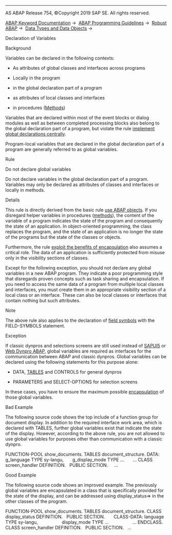   

* * *

AS ABAP Release 754, ©Copyright 2019 SAP SE. All rights reserved.

[ABAP Keyword Documentation](javascript:call_link\('abenabap.htm'\)) →  [ABAP Programming Guidelines](javascript:call_link\('abenabap_pgl.htm'\)) →  [Robust ABAP](javascript:call_link\('abenrobust_abap_guidl.htm'\)) →  [Data Types and Data Objects](javascript:call_link\('abendata_type_obj_guidl.htm'\)) → 

Declaration of Variables

Background

Variables can be declared in the following contexts:

-   As attributes of global classes and interfaces across programs

-   Locally in the program

-   in the global declaration part of a program

-   as attributes of local classes and interfaces

-   in procedures ([Methods](javascript:call_link\('abenfunct_module_subroutine_guidl.htm'\) "Guideline"))

Variables that are declared within most of the event blocks or dialog modules as well as between completed processing blocks also belong to the global declaration part of a program, but violate the rule [implement global declarations centrally](javascript:call_link\('abenglobal_declar_guidl.htm'\) "Guideline").

Program-local variables that are declared in the global declaration part of a program are generally referred to as global variables.

Rule

Do not declare global variables

Do not declare variables in the global declaration part of a program. Variables may only be declared as attributes of classes and interfaces or locally in methods.

Details

This rule is directly derived from the basic rule [use ABAP objects](javascript:call_link\('abenabap_obj_progr_model_guidl.htm'\) "Guideline"). If you disregard helper variables in procedures ([methods](javascript:call_link\('abenfunct_module_subroutine_guidl.htm'\) "Guideline")), the content of the variable of a program indicates the state of the program and consequently the state of an application. In object-oriented programming, the class replaces the program, and the state of an application is no longer the state of the programs but the state of the classes or objects.

Furthermore, the rule [exploit the benefits of encapsulation](javascript:call_link\('abenencapsulation_guidl.htm'\) "Guideline") also assumes a critical role. The data of an application is sufficiently protected from misuse only in the visibility sections of classes.

Except for the following exception, you should not declare any global variables in a new ABAP program. They indicate a poor programming style that disregards proven concepts such as task sharing and encapsulation. If you need to access the same data of a program from multiple local classes and interfaces, you must create them in an appropriate visibility section of a local class or an interface. These can also be local classes or interfaces that contain nothing but such attributes.

Note

The above rule also applies to the declaration of [field symbols](javascript:call_link\('abendyn_access_data_obj_guidl.htm'\) "Guideline") with the FIELD-SYMBOLS statement.

Exception

If classic dynpros and selections screens are still used instead of [SAPUI5](javascript:call_link\('abeninterface_tech_guidl.htm'\) "Guideline") or [Web Dynpro ABAP](javascript:call_link\('abeninterface_tech_guidl.htm'\) "Guideline"), global variables are required as interfaces for the communication between ABAP and classic dynpros. Global variables can be declared using the following statements for this purpose alone:

-   DATA, [TABLES](javascript:call_link\('abentable_work_area_guidl.htm'\) "Guideline") and CONTROLS for general dynpros

-   PARAMETERS and SELECT-OPTIONS for selection screens

In these cases, you have to ensure the maximum possible [encapsulation](javascript:call_link\('abenencap_class_interf_guidl.htm'\) "Guideline") of those global variables.

Bad Example

The following source code shows the top include of a function group for document display. In addition to the required interface work area, which is declared with TABLES, further global variables exist that indicate the state of the display. However, according to the above rule, you are not allowed to use global variables for purposes other than communication with a classic dynpro.

FUNCTION-POOL show\_documents.
TABLES document\_structure.
DATA: g\_language TYPE sy-langu,
      g\_display\_mode TYPE ...
      ...
CLASS screen\_handler DEFINITION.
  PUBLIC SECTION.
    ...

Good Example

The following source code shows an improved example. The previously global variables are encapsulated in a class that is specifically provided for the state of the display, and can be addressed using display\_status=> in the other classes of the program.

FUNCTION-POOL show\_documents.
TABLES document\_structure.
CLASS display\_status DEFINITION.
  PUBLIC SECTION.
      CLASS-DATA: language TYPE sy-langu,
                  display\_mode TYPE ...
                  ...
ENDCLASS.
CLASS screen\_handler DEFINITION.
  PUBLIC SECTION.
  ...